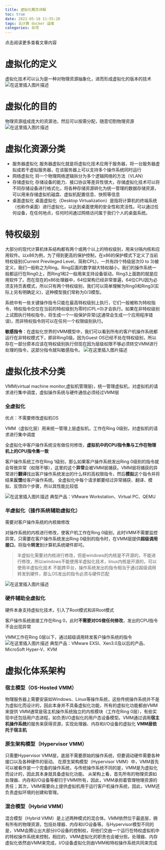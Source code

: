 ```yaml
---
title: 虚拟化概念详解
toc: true
date: 2022-05-18 11:55:20
tags: 云计算 docker 运维
categories: 杂项
---
```


​​点击阅读更多查看文章内容<!--more-->

# 虚拟化的定义
虚拟化技术可以认为是一种对物理资源抽象化，进而形成虚拟化的版本的技术
![在这里插入图片描述](https://cdn.jsdelivr.net/gh/shnpd/blog-pic@main/csdn/cb964bf72ef8cd54c0f15d596f07e6e3_1740930563299.png%20=500x)
# 虚拟化的目的
物理资源组成庞大的资源池，然后可以按需分配，随意切割物理资源 
![在这里插入图片描述](https://cdn.jsdelivr.net/gh/shnpd/blog-pic@main/csdn/c00a6afef4c50f3cf56fd5c003ec9311_1740930571377.png%20=500x)
# 虚拟化资源分类
- 服务器虚拟化
服务器虚拟化就是将虚拟化技术应用于服务器，将一台服务器虚拟成若干虚拟服务器，在该服务器上可以支持多个操作系统同时运行
- 网络虚拟化
将一个物理网络逻辑拆分为多个逻辑网络的方法（VLAN）
- 存储虚拟化
存储设备的能力、接口协议等差异性很大，存储虚拟化技术可以将不同存储设备进行格式化，将各种存储资源转化为统一管理的数据存储资源，可以用来存储虚拟机磁盘、虚拟机配置信息、快照等信息
- 桌面虚拟化 
桌面虚拟化（Desktop Virtualization）是指将计算机的终端系统（也称作桌面）进行虚拟化，以达到桌面使用的安全性和灵活性。可以通过任何设备，在任何地点，任何时间通过网络访问属于我们个人的桌面系统。

# 特权级别
大部分的现代计算机体系结构都有两个或两个以上的特权级别，用来分隔内核和应用软件。以x86为例，为了得到更高的保护控制，在x86的保护模式下定义了当前特权级别(Current Previleged Level，简称CPL)，一共有四个特级层次(0 to 3)被定义，我们一般称之为Ring。Ring后面的数字越大特权越小，我们的操作系统一般都运行在Ring0上，而Ring1和2一般用来支持设备驱动，Ring3上面跑的就是应用软件了。而在现在的x86处理器中，64位架构已经非常普遍，64位CPU因为必须支持页表模式，所以只有两个特权级别，我们可以简单理解为Ring0和Ring3(实际上另有明确定义)，这种模型我们常称为0/3模型。

系统中有一些关键操作指令只能在最高特权级别上执行，它们一般被称为特权指令，特权指令仅仅在当前的特权级别为零时(CPL=0)才会执行。如果在非特权级别上试图执行特权指令，将生成一个一般保护异常(这通常会生成一个应用程序错误)，而非特权指令则可以在任何一个权限级别执行。

**敏感指令**：在虚拟化世界的VMM模型中，我们可以看到所有的客户机操作系统都运行在非特权模式下，即非Ring0级。因为Guest OS已经不处在特权级别，所以存在一部分原本应该在特权级别执行但现在因为层级权限不够必须转交VMM进行处理的指令，这部分指令就叫敏感指令。
![在这里插入图片描述](https://cdn.jsdelivr.net/gh/shnpd/blog-pic@main/csdn/3104b789117d2912e3c2882aa6778583_1740930571377.png%20=500x)

# 虚拟化技术分类
VMM(virtual machine monitor,虚拟机管理层)，统一管理虚拟机，对虚拟机的请求进行集中调度，虚拟操作系统与硬件通信必须经过VMM层
### 全虚拟化
优点：不需要修改虚拟机OS

VMM（虚拟化层）用来统一管理上层虚拟机，工作在Ring 0级别，对虚拟机的请求进行集中调度

全虚拟化中客户操作系统没有做任何修改，**虚拟机中的CPU指令集与工作在物理机上的CPU指令集一致**

客户操作系统工作在Ring 1级别，那么如果客户操作系统发出Ring 0级别的指令就会导致异常（权限不够），这里的这个**异常**会被VMM层捕获。VMM层将捕获的异常进行**翻译**找出客户操作系统发出的什么样的高权限指令，然后**模拟**这个指令并将结果**反馈**给客户操作系统。
全虚拟化中每个请求都要经过异常捕获、翻译、模拟、反馈四个步骤，所以其性能比较低

![在这里插入图片描述](https://cdn.jsdelivr.net/gh/shnpd/blog-pic@main/csdn/ed3edd975d96968de8790179eadcb2ea_1740930571377.png%20=500x)
典型产品：VMware Workstation、Virtual PC、QEMU

### 半虚拟化（操作系统辅助虚拟化）
需要对客户操作系统的内核做修改

对操作系统的内核进行修改，使客户机工作在Ring 0级别，此时VMM不需要监控异常，只需要在客户操作系统发出Ring 0级别的指令时，在VMM层提供**超级调用接口**，将指令**转发**到计算机系统硬件即可。

>半虚拟化需要对内核进行修改，但是windows的内核是不开源的，不能进行修改，所以windows不能使用半虚拟化技术，linux内核是开源的，可以使用半虚拟化技术
>不能跨平台，操作系统发出的指令相当于通过超级调用转发到硬件，那么OS发出的指令必须与硬件匹配

![在这里插入图片描述](https://cdn.jsdelivr.net/gh/shnpd/blog-pic@main/csdn/6afc8c960ec083c661aa9f285d2d8618_1740930571377.png%20=500x)
### 硬件辅助全虚拟化
硬件本身支持虚拟化技术，引入了Root模式和非Root模式

客户操作系统直接工作在Ring 0，此时**不需要对OS做任何修改**，发出的CPU指令不会出现异常

VMM工作在Ring 0层以下，通过超级调用转发客户操作系统的指令
![在这里插入图片描述](https://cdn.jsdelivr.net/gh/shnpd/blog-pic@main/csdn/3b8a09b821785ed0c1c1a1f7da1f0e0c_1740930571377.png%20=500x)
典型产品：VMware EXSI、Xen3.0及以后的产品、MicroSoft Hyper-V、KVM

# 虚拟化体系架构
### 宿主模型（OS-Hosted VMM）
 物理服务器上需要安装如Windows、Linux等操作系统，这些传统操作系统并不是为虚拟化而设计的，因此本身并不具备虚拟化功能，所有的虚拟化功能都由VMM来提供
 VMM通常是宿主机操作系统独立的内核模块（工作在Ring 0层），有些实现中还包括用户态进程，如负责I/O虚拟化的用户态设备模型。VMM通过调用**宿主机操作系统**的服务来获得资源，实现处理器、内存和I/O设备的虚拟化
 **VMM层依托于宿主机**
### 原生架构模型（Hypervisor VMM）
只需要Hypervisor VMM层，底层不需要原始的操作系统，但要调动硬件需要各种接口以及各种硬件的驱动。
在原生架构模型（Hypervisor VMM）中，VMM首先可以被看作是一个完备的操作系统，与传统操作系统不同的是，VMM是为虚拟化而设计的，因此其本身就具备虚拟化功能。
从架构上看，首先所有的物理资源如处理器、内存和I/O设备等都归于VMM所有，因此，VMM承担着管理物理资源的责任；其次，VMM需要向上提供虚拟机用于运行客户机操作系统，因此，VMM还负责虚拟环境的创建和管理。

### 混合模型（Hybrid VMM）
混合模型（Hybrid VMM）是上述两种模式的混合体。VMM依然位于最底层，拥有所有的物理资源，包括处理器、内存和I/O设备等。与Hypervisor模型不同的是，VMM会腾让出大部分I/O设备的控制权，将他们交由一个运行在特权虚拟机中的特权操作系统来控制，相应的，VMM虚拟化的职责也会被分担。处理器、内存虚拟化依然由VMM来完成，I/O设备虚拟化则由VMM和特权操作系统共同来完成



